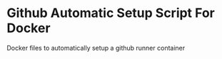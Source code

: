 # Github Automatic Setup Script For Docker
Docker files to automatically setup a github runner container
